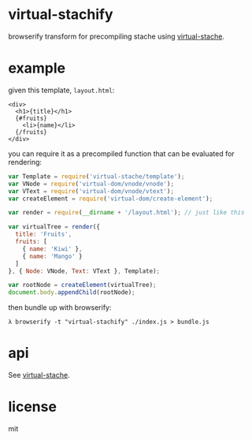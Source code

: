 # virtual-stachify

browserify transform for precompiling stache using [virtual-stache](https://github.com/tetsuo/virtual-stache).

# example

given this template, `layout.html`:

```
<div>
  <h1>{title}</h1>
  {#fruits}
    <li>{name}</li>
  {/fruits}
</div>
```

you can require it as a precompiled function that can be evaluated for rendering:

```js
var Template = require('virtual-stache/template');
var VNode = require('virtual-dom/vnode/vnode');
var VText = require('virtual-dom/vnode/vtext');
var createElement = require('virtual-dom/create-element');

var render = require(__dirname + '/layout.html'); // just like this

var virtualTree = render({
  title: 'Fruits',
  fruits: [
    { name: 'Kiwi' },
    { name: 'Mango' }
  ]
}, { Node: VNode, Text: VText }, Template);

var rootNode = createElement(virtualTree);
document.body.appendChild(rootNode);
```

then bundle up with browserify:

```
λ browserify -t "virtual-stachify" ./index.js > bundle.js
```

# api

See [virtual-stache](https://github.com/tetsuo/virtual-stache).

# license

mit